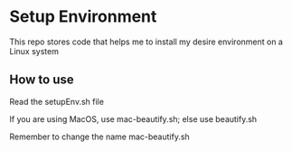 # Setup Environment
This repo stores code that helps me to install my desire environment on a Linux system

## How to use

Read the setupEnv.sh file

If you are using MacOS, use mac-beautify.sh; else use beautify.sh

Remember to change the name mac-beautify.sh
